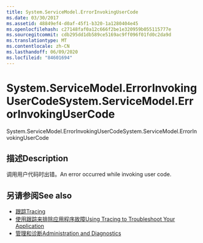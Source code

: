 ```yaml
---
title: System.ServiceModel.ErrorInvokingUserCode
ms.date: 03/30/2017
ms.assetid: 48849ef4-d0af-45f1-b320-1a1280404e45
ms.openlocfilehash: c27148faf0a12c666f2be1e320959b055115777e
ms.sourcegitcommit: cdb295dd1db589ce5169ac9ff096f01fd0c2da9d
ms.translationtype: MT
ms.contentlocale: zh-CN
ms.lasthandoff: 06/09/2020
ms.locfileid: "84601694"
---
```

# <a name="systemservicemodelerrorinvokingusercode"></a><span data-ttu-id="d3f90-102">System.ServiceModel.ErrorInvokingUserCode</span><span class="sxs-lookup"><span data-stu-id="d3f90-102">System.ServiceModel.ErrorInvokingUserCode</span></span>
<span data-ttu-id="d3f90-103">System.ServiceModel.ErrorInvokingUserCode</span><span class="sxs-lookup"><span data-stu-id="d3f90-103">System.ServiceModel.ErrorInvokingUserCode</span></span>  
  
## <a name="description"></a><span data-ttu-id="d3f90-104">描述</span><span class="sxs-lookup"><span data-stu-id="d3f90-104">Description</span></span>  
 <span data-ttu-id="d3f90-105">调用用户代码时出错。</span><span class="sxs-lookup"><span data-stu-id="d3f90-105">An error occurred while invoking user code.</span></span>  
  
## <a name="see-also"></a><span data-ttu-id="d3f90-106">另请参阅</span><span class="sxs-lookup"><span data-stu-id="d3f90-106">See also</span></span>

- [<span data-ttu-id="d3f90-107">跟踪</span><span class="sxs-lookup"><span data-stu-id="d3f90-107">Tracing</span></span>](index.md)
- [<span data-ttu-id="d3f90-108">使用跟踪来排除应用程序故障</span><span class="sxs-lookup"><span data-stu-id="d3f90-108">Using Tracing to Troubleshoot Your Application</span></span>](using-tracing-to-troubleshoot-your-application.md)
- [<span data-ttu-id="d3f90-109">管理和诊断</span><span class="sxs-lookup"><span data-stu-id="d3f90-109">Administration and Diagnostics</span></span>](../index.md)
